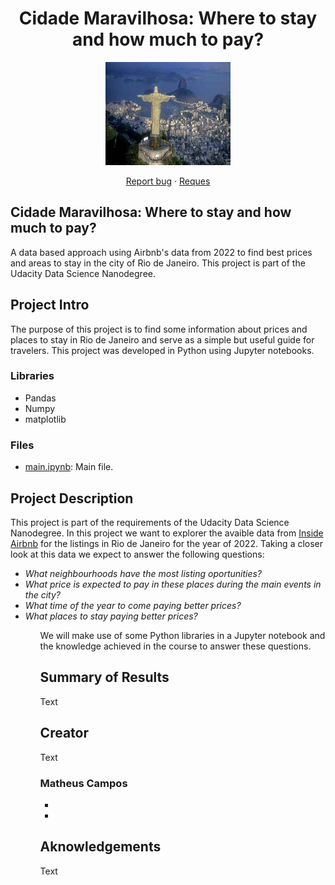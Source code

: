 
<h1 align="center">Cidade Maravilhosa: Where to stay and how much to pay?</h1>

<p align="center">
  <img src="https://github.com/matheusamc/udacity_datascience_nanodegree_blogpost/blob/main/baixados.jpg" alt="Rio de Janeiro" width="200" height="165">
</p>

<p align="center">
  <a href="https://github.com/twbs/bootstrap/issues/new?assignees=-&labels=bug&template=bug_report.yml">Report bug</a>
  ·
  <a href="https://github.com/twbs/bootstrap/issues/new?assignees=&labels=feature&template=feature_request.yml">Reques</a>
</p>

<h2>Cidade Maravilhosa: Where to stay and how much to pay?</h2>
<p>A data based approach using Airbnb's data from 2022 to find best prices and areas to stay in the city of Rio de Janeiro. This project is part of the Udacity Data Science Nanodegree.</p>

<h2>Project Intro</h2>

<p>The purpose of this project is to find some information about prices and places to stay in Rio de Janeiro and serve as a simple but useful guide for travelers. This project was developed in Python using Jupyter notebooks.</p>

<h3>Libraries</h3>
<ul>
  <li>Pandas</li>
  <li>Numpy</li>
  <li>matplotlib</li>
</ul>

<h3>Files</h3>
<ul>
  <li><a href = "">main.ipynb</a><span>: Main file.</span></li>
</ul>

<h2>Project Description</h2>
  <p>This project is part of the requirements of the Udacity Data Science Nanodegree. In this project we want to explorer the avaible data from <a href="http://insideairbnb.com/rio-de-janeiro/">Inside Airbnb</a> for the listings in Rio de Janeiro for the year of 2022. Taking a closer look at this data we expect to answer the following questions:</p>

  <ul>
    <li><i>What neighbourhoods have the most listing oportunities?</i></li>
    <li><i>What price is expected to pay in these places during the main events in the city?</i></li>
    <li><i>What time of the year to come paying better prices?</i></li>
    <li><i>What places to stay paying better prices?</i></li>
  <ul>

  <p>We will make use of some Python libraries in a Jupyter notebook and the knowledge achieved in the course to answer these questions.</p>

<h2>Summary of Results</h2>
    <p>Text</p>
    
<h2>Creator</h2>
    <p>Text</p>

<h3>Matheus Campos</h3>
  <ul>
    <li><a href="https://br.linkedin.com/in/matheus-de-abreu-monteiro-campos-90506aa2"></a></li>
    <li><a href="https://github.com/matheusamc"></a></li>
  </ul>
  
<h2>Aknowledgements</h2>
    <p>Text</p>
